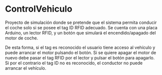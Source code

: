 # ControlVehiculo

Proyecto de simulación donde se pretende que el sistema permita conducir el coche solo si se posee el tag ID RFID adecuado. Se cuenta con una placa Arduino, un lector RFID, y un botón que simulará el encendido/apagado del motor de coche. 

De esta forma, si el tag es reconocido el usuario tiene acceso al vehículo y puede arrancar el motor pulsando el botón. Si se quiere apagar el motor de nuevo debe pasar el tag RFID por el lector y pulsar el botón para apagarlo. Si por el contrario el tag ID no es reconocido, el conductor no puede arrancar el vehículo.
